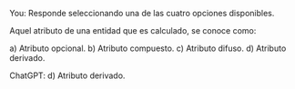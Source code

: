 You:
Responde seleccionando una de las cuatro opciones disponibles.

Aquel atributo de una entidad que es calculado, se conoce como:

a) Atributo opcional.
b) Atributo compuesto.
c) Atributo difuso.
d) Atributo derivado.

ChatGPT:
d) Atributo derivado.
